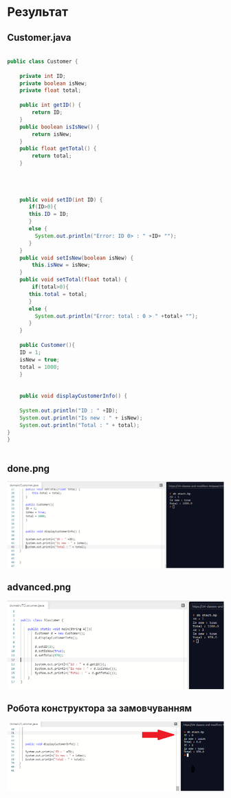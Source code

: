 # Результат
## Customer.java
```java

public class Customer {

    private int ID;
    private boolean isNew;  
    private float total;

    public int getID() {
        return ID;
    }
    public boolean isIsNew() {
        return isNew;
    }
    public float getTotal() {
        return total;
    }




    public void setID(int ID) {
       if(ID>0){
       this.ID = ID;
       }
       else {
         System.out.println("Error: ID 0> : " +ID+ "");
       }
    }
    public void setIsNew(boolean isNew) {
        this.isNew = isNew;
    }
    public void setTotal(float total) {
        if(total>0){
       this.total = total;
       }
       else {
         System.out.println("Error: total : 0 > " +total+ "");
       }
    }
      
    public Customer(){
    ID = 1;
    isNew = true;
    total = 1000;
    }

  
    public void displayCustomerInfo() {
    
    System.out.println("ID : " +ID);
    System.out.println("Is new : " + isNew);
    System.out.println("Total : " + total);
} 
}
 
 ```

 ## done.png 
![](https://github.com/ppc-ntu-khpi/34---classes-and-modifiers-Kolyaaa123123123/blob/main/Solution/done.png)

## advanced.png
![](https://github.com/ppc-ntu-khpi/34---classes-and-modifiers-Kolyaaa123123123/blob/main/Solution/advanced.png)

## Робота конструктора за замовчуванням
![](https://github.com/ppc-ntu-khpi/34---classes-and-modifiers-Kolyaaa123123123/blob/main/Solution/construct.png)
